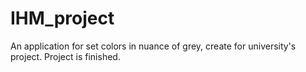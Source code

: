 # IHM_project

An application for set colors in nuance of grey, create for university's project. Project is finished.
